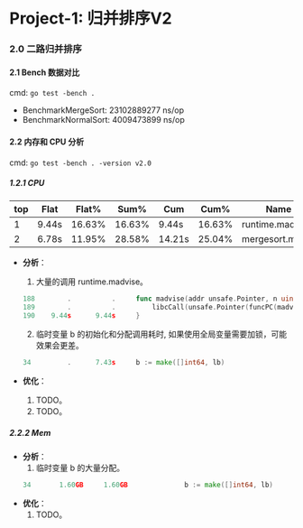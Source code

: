 # Project-1: 归并排序V2

### 2.0 二路归并排序

#### 2.1 Bench 数据对比

cmd: `go test -bench .`

- BenchmarkMergeSort:   23102889277 ns/op
- BenchmarkNormalSort:  4009473899 ns/op

#### 2.2 内存和 CPU 分析

cmd: `go test -bench . -version v2.0`

##### 1.2.1 CPU

|     top     | Flat  |  Flat% |  Sum%  |   Cum  |  Cum%  |      Name        |
| ----------- | ----- | ------ | ------ | ------ | ------ | ---------------- |
|      1      | 9.44s | 16.63% | 16.63% | 9.44s  | 16.63% | runtime.madvise  |
|      2      | 6.78s | 11.95% | 28.58% | 14.21s | 25.04% | mergesort.merge  |

- **分析**：
    1. 大量的调用 runtime.madvise。
    ```go
    188        .          .     func madvise(addr unsafe.Pointer, n uintptr, flags int32) { 
    189        .          .         libcCall(unsafe.Pointer(funcPC(madvise_trampoline)), unsafe.Pointer(&addr)) 
    190    9.44s      9.44s     } 
    ```

    2. 临时变量 b 的初始化和分配调用耗时, 如果使用全局变量需要加锁，可能效果会更差。
    ```go
    34         .      7.43s     b := make([]int64, lb) 
    ```
- **优化**：
    1. TODO。
    2. TODO。

##### 2.2.2 Mem
- **分析**：
    1. 临时变量 b 的大量分配。
    ```go
    34       1.60GB     1.60GB           	b := make([]int64, lb)
    ```
- **优化**：
    1. TODO。
